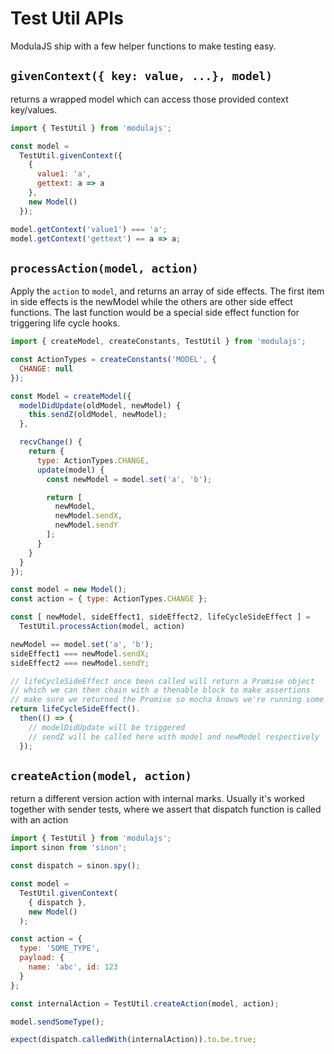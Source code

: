 # Test Util APIs

ModulaJS ship with a few helper functions to make testing easy.

## `givenContext({ key: value, ...}, model)`

returns a wrapped model which can access those provided context key/values.

```javascript
import { TestUtil } from 'modulajs';

const model =
  TestUtil.givenContext({
    {
      value1: 'a',
      gettext: a => a
    },
    new Model()
  });

model.getContext('value1') === 'a';
model.getContext('gettext') == a => a;
```

## `processAction(model, action)`

Apply the `action` to `model`, and returns an array of side effects.
The first item in side effects is the newModel while the others are other side effect functions. The last function would be a special side effect function for triggering life cycle hooks.

```javascript
import { createModel, createConstants, TestUtil } from 'modulajs';

const ActionTypes = createConstants('MODEL', {
  CHANGE: null
});

const Model = createModel({
  modelDidUpdate(oldModel, newModel) {
    this.sendZ(oldModel, newModel);
  },

  recvChange() {
    return {
      type: ActionTypes.CHANGE,
      update(model) {
        const newModel = model.set('a', 'b');

        return [
          newModel,
          newModel.sendX,
          newModel.sendY
        ];
      }
    }
  }
});

const model = new Model();
const action = { type: ActionTypes.CHANGE };

const [ newModel, sideEffect1, sideEffect2, lifeCycleSideEffect ] =
  TestUtil.processAction(model, action)

newModel == model.set('a', 'b');
sideEffect1 === newModel.sendX;
sideEffect2 === newModel.sendY;

// lifeCycleSideEffect once been called will return a Promise object
// which we can then chain with a thenable block to make assertions
// make sure we returned the Promise so mocha knows we're running some async tests
return lifeCycleSideEffect().
  then(() => {
    // modelDidUpdate will be triggered
    // sendZ will be called here with model and newModel respectively
  });
```

## `createAction(model, action)`

return a different version action with internal marks.
Usually it's worked together with sender tests, where we assert that dispatch function is called with an action

```javascript
import { TestUtil } from 'modulajs';
import sinon from 'sinon';

const dispatch = sinon.spy();

const model =
  TestUtil.givenContext(
    { dispatch },
    new Model()
  );

const action = {
  type: 'SOME_TYPE',
  payload: {
    name: 'abc', id: 123
  }
};

const internalAction = TestUtil.createAction(model, action);

model.sendSomeType();

expect(dispatch.calledWith(internalAction)).to.be.true;
```

